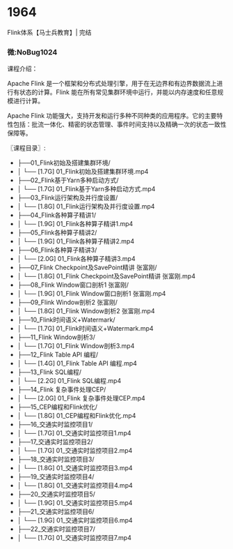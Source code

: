 # 1964
Flink体系【马士兵教育】| 完结
### 微:NoBug1024 


课程介绍：

Apache Flink 是一个框架和分布式处理引擎，用于在无边界和有边界数据流上进行有状态的计算。Flink 能在所有常见集群环境中运行，并能以内存速度和任意规模进行计算。

Apache Flink 功能强大，支持开发和运行多种不同种类的应用程序。它的主要特性包括：批流一体化、精密的状态管理、事件时间支持以及精确一次的状态一致性保障等。

〖课程目录〗:

- ├──01_Flink初始及搭建集群环境/
- │   └── [1.7G]  01_Flink初始及搭建集群环境.mp4
- ├──02_Flink基于Yarn多种启动方式/
- │   └── [1.7G]  01_Flink基于Yarn多种启动方式.mp4
- ├──03_Flink运行架构及并行度设置/
- │   └── [1.8G]  01_Flink运行架构及并行度设置.mp4
- ├──04_Flink各种算子精讲1/
- │   └── [1.9G]  01_Flink各种算子精讲1.mp4
- ├──05_Flink各种算子精讲2/
- │   └── [1.9G]  01_Flink各种算子精讲2.mp4
- ├──06_Flink各种算子精讲3/
- │   └── [2.0G]  01_Flink各种算子精讲3.mp4
- ├──07_Flink Checkpoint及SavePoint精讲  张富刚/
- │   └── [1.8G]  01_Flink Checkpoint及SavePoint精讲  张富刚.mp4
- ├──08_Flink Window窗口剖析1    张富刚/
- │   └── [1.9G]  01_Flink Window窗口剖析1    张富刚.mp4
- ├──09_Flink Window剖析2     张富刚/
- │   └── [1.8G]  01_Flink Window剖析2     张富刚.mp4
- ├──10_Flink时间语义+Watermark/
- │   └── [1.7G]  01_Flink时间语义+Watermark.mp4
- ├──11_Flink Window剖析3/
- │   └── [1.7G]  01_Flink Window剖析3.mp4
- ├──12_Flink Table API 编程/
- │   └── [1.4G]  01_Flink Table API 编程.mp4
- ├──13_Flink SQL编程/
- │   └── [2.2G]  01_Flink SQL编程.mp4
- ├──14_Flink 复杂事件处理CEP/
- │   └── [2.0G]  01_Flink 复杂事件处理CEP.mp4
- ├──15_CEP编程和Flink优化/
- │   └── [1.8G]  01_CEP编程和Flink优化.mp4
- ├──16_交通实时监控项目1/
- │   └── [1.7G]  01_交通实时监控项目1.mp4
- ├──17_交通实时监控项目2/
- │   └── [1.7G]  01_交通实时监控项目2.mp4
- ├──18_交通实时监控项目3/
- │   └── [1.8G]  01_交通实时监控项目3.mp4
- ├──19_交通实时监控项目4/
- │   └── [1.8G]  01_交通实时监控项目4.mp4
- ├──20_交通实时监控项目5/
- │   └── [1.9G]  01_交通实时监控项目5.mp4
- ├──21_交通实时监控项目6/
- │   └── [1.9G]  01_交通实时监控项目6.mp4
- ├──22_交通实时监控项目7/
- │   └── [1.7G]  01_交通实时监控项目7.mp4
